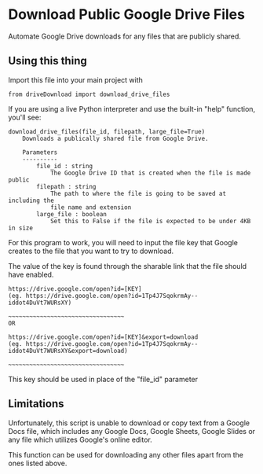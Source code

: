 # Download Public Google Drive Files
Automate Google Drive downloads for any files that are publicly shared.

## Using this thing
Import this file into your main project with
```python3
from driveDownload import download_drive_files
```

If you are using a live Python interpreter and use the built-in "help" function,
you'll see:
```
download_drive_files(file_id, filepath, large_file=True)
    Downloads a publically shared file from Google Drive.
    
    Parameters
    ----------
        file_id : string
            The Google Drive ID that is created when the file is made public
        filepath : string
            The path to where the file is going to be saved at including the
            file name and extension
        large_file : boolean
            Set this to False if the file is expected to be under 4KB in size
```
For this program to work, you will need to input the file key that Google
creates to the file that you want to try to download.

The value of the key is found through the sharable link that the file should 
have enabled.
```
https://drive.google.com/open?id=[KEY]
(eg. https://drive.google.com/open?id=1Tp4J7SqokrmAy--iddot4DuVt7WURsXY)
                                      ~~~~~~~~~~~~~~~~~~~~~~~~~~~~~~~~~
OR 

https://drive.google.com/open?id=[KEY]&export=download
(eg. https://drive.google.com/open?id=1Tp4J7SqokrmAy--iddot4DuVt7WURsXY&export=download)
                                      ~~~~~~~~~~~~~~~~~~~~~~~~~~~~~~~~~
```

This key should be used in place of the "file_id" parameter

## Limitations
Unfortunately, this script is unable to download or copy text from a Google Docs
file, which includes any Google Docs, Google Sheets, Google Slides or any file
which utilizes Google's online editor.

This function can be used for downloading any other files apart from the ones
listed above.
